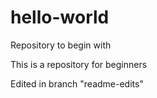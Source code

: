 # hello-world
Repository to begin with

This is a repository for beginners

Edited in branch "readme-edits"
